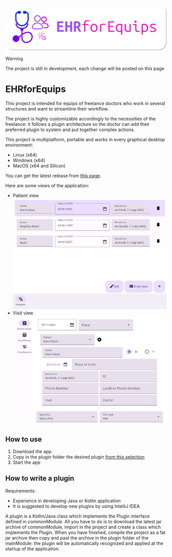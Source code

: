 ![banner](images/banner.png)

> [!WARNING]
> The project is still in development, each change will be posted on this page

# EHRforEquips
This project is intended for equips of freelance doctors who work in several structures and want to streamline their workflow.

The project is highly customizable accordingly to the necessities of the freelance: it follows a plugin architecture so the doctor can add their preferred plugin to system and put together complex actions.

This project is multiplatform, portable and works in every graphical desktop environment:
- Linux (x64)
- Windows (x64)
- MacOS (x64 and Silicon)

You can get the latest release from [this page](https://github.com/MatteV02/EHRforEquips/releases).

Here are some views of the application:
- Patient view ![patient_view](images/patient_view.png)
- Visit view ![visit_view](images/visit_view.png)

## How to use
1. Download the app
2. Copy in the plugin folder the desired plugin [from this selection](plugins.md)
3. Start the app

## How to write a plugin
Requirements: 
- Experience in developing Java or Kotlin application
- It is suggested to develop new plugins by using  IntelliJ IDEA

A plugin is a Kotlin/Java class which implements the Plugin interface defined in commonModule. All you have to do is to download the latest jar archive of commonModule, import in the project and create a class which implements the Plugin. When you have finished, compile the project as a fat jar archive then copy and past the archive in the plugin folder of the mainModule: the plugin will be automatically recognized and applied at the startup of the application.
